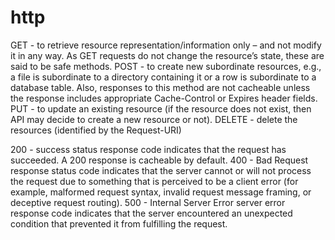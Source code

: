 # http
GET - to retrieve resource representation/information only – and not modify it in any way. As GET requests do not change the resource’s state, these are said to be safe methods.
POST - to create new subordinate resources, e.g., a file is subordinate to a directory containing it or a row is subordinate to a database table. Also, responses to this method are not cacheable unless the response includes appropriate Cache-Control or Expires header fields.
PUT - to update an existing resource (if the resource does not exist, then API may decide to create a new resource or not).
DELETE - delete the resources (identified by the Request-URI)

200 - success status response code indicates that the request has succeeded. A 200 response is cacheable by default.
400 - Bad Request response status code indicates that the server cannot or will not process the request due to something that is perceived to be a client error (for example, malformed request syntax, invalid request message framing, or deceptive request routing).
500 - Internal Server Error server error response code indicates that the server encountered an unexpected condition that prevented it from fulfilling the request.
